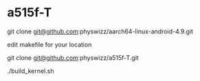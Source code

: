 # a515f-T

git clone git@github.com:physwizz/aarch64-linux-android-4.9.git

edit makefile for your location

git clone git@github.com:physwizz/a515f-T.git

./build_kernel.sh

